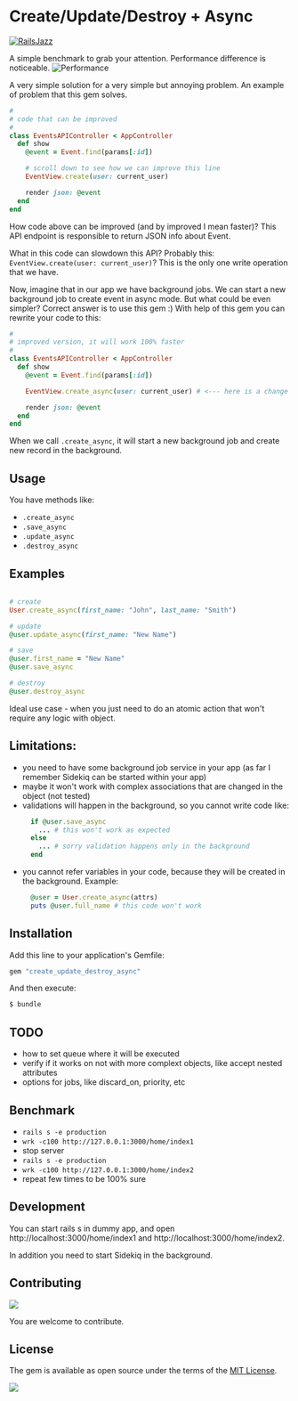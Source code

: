 # Create/Update/Destroy + Async

[![RailsJazz](https://github.com/igorkasyanchuk/rails_time_travel/blob/main/docs/my_other.svg?raw=true)](https://www.railsjazz.com)

A simple benchmark to grab your attention. Performance difference is noticeable.
![Performance](docs/benchmark_example.png)

A very simple solution for a very simple but annoying problem.
An example of problem that this gem solves.

```ruby
#
# code that can be improved
#
class EventsAPIController < AppController
  def show
    @event = Event.find(params[:id])

    # scroll down to see how we can improve this line
    EventView.create(user: current_user)

    render json: @event
  end
end
```

How code above can be improved (and by improved I mean faster)?
This API endpoint is responsible to return JSON info about Event.

What in this code can slowdown this API?
Probably this: `EventView.create(user: current_user)`? This is the only one write operation that we have.

Now, imagine that in our app we have background jobs. We can start a new background job to create event in async mode.
But what could be even simpler? Correct answer is to use this gem :)
With help of this gem you can rewrite your code to this:

```ruby
#
# improved version, it will work 100% faster
#
class EventsAPIController < AppController
  def show
    @event = Event.find(params[:id])

    EventView.create_async(user: current_user) # <--- here is a change

    render json: @event
  end
end
```

When we call `.create_async`, it will start a new background job and create new record in the background.

## Usage

You have methods like:

- `.create_async`
- `.save_async`
- `.update_async`
- `.destroy_async`

## Examples

```ruby

# create
User.create_async(first_name: "John", last_name: "Smith")

# update
@user.update_async(first_name: "New Name")

# save
@user.first_name = "New Name"
@user.save_async

# destroy
@user.destroy_async
```

Ideal use case - when you just need to do an atomic action that won't require any logic with object.

## Limitations:

- you need to have some background job service in your app (as far I remember Sidekiq can be started within your app)
- maybe it won't work with complex associations that are changed in the object (not tested)
- validations will happen in the background, so you cannot write code like:
  ```ruby
    if @user.save_async
      ... # this won't work as expected
    else
      ... # sorry validation happens only in the background
    end
  ```
- you cannot refer variables in your code, because they will be created in the background. Example:
  ```ruby
    @user = User.create_async(attrs)
    puts @user.full_name # this code won't work
  ```

## Installation

Add this line to your application's Gemfile:

```ruby
gem "create_update_destroy_async"
```

And then execute:
```bash
$ bundle
```

## TODO

- how to set queue where it will be executed
- verify if it works on not with more complext objects, like accept nested attributes
- options for jobs, like discard_on, priority, etc

## Benchmark

- `rails s -e production`
- `wrk -c100 http://127.0.0.1:3000/home/index1`
- stop server
- `rails s -e production`
- `wrk -c100 http://127.0.0.1:3000/home/index2`
- repeat few times to be 100% sure

## Development

You can start rails s in dummy app, and open http://localhost:3000/home/index1 and http://localhost:3000/home/index2.

In addition you need to start Sidekiq in the background.

## Contributing

[<img src="https://opensource-heroes.com/svg/embed/railsjazz/create_update_destroy_async"
/>](https://opensource-heroes.com/r/railsjazz/create_update_destroy_async)

You are welcome to contribute.

## License

The gem is available as open source under the terms of the [MIT License](https://opensource.org/licenses/MIT).

[<img src="https://github.com/igorkasyanchuk/rails_time_travel/blob/main/docs/more_gems.png?raw=true"
/>](https://www.railsjazz.com/?utm_source=github&utm_medium=bottom&utm_campaign=create_update_destroy_async)
